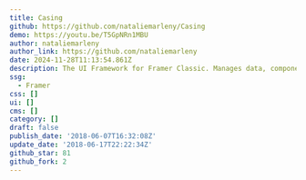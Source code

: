 ```yaml
---
title: Casing
github: https://github.com/nataliemarleny/Casing
demo: https://youtu.be/T5GpNRn1MBU
author: nataliemarleny
author_link: https://github.com/nataliemarleny
date: 2024-11-28T11:13:54.861Z
description: The UI Framework for Framer Classic. Manages data, components and views
ssg:
  - Framer
css: []
ui: []
cms: []
category: []
draft: false
publish_date: '2018-06-07T16:32:08Z'
update_date: '2018-06-17T22:22:34Z'
github_star: 81
github_fork: 2
---
```

